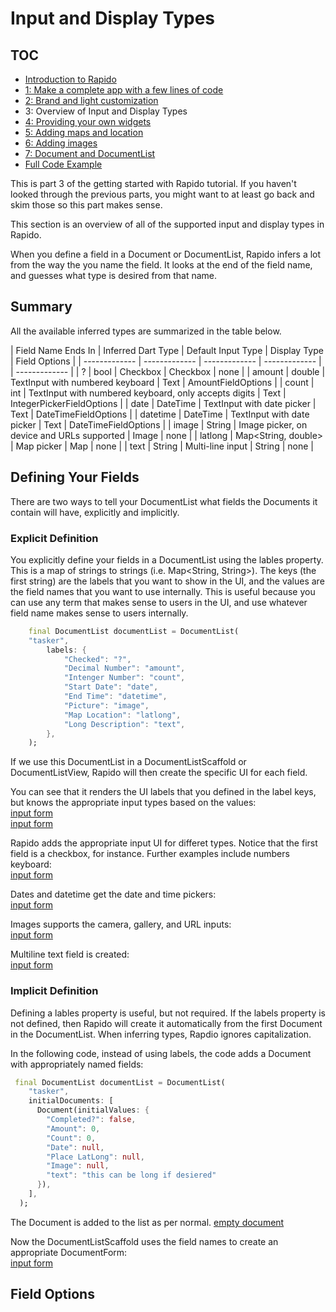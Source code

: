 # Input and Display Types
## TOC
 * [Introduction to Rapido](./introduction.md)
 * [1: Make a complete app with a few lines of code](./flutter_app_in_few_lines.md)
 * [2: Brand and light customization](./customize_flutter_app.md)
 * 3: Overview of Input and Display Types
 * [4: Providing your own widgets](./custom_flutter_widgets.md)
 * [5: Adding maps and location](./flutter_maps_and_location.md)
 * [6: Adding images](./flutter_images.md)
 * [7: Document and DocumentList](./rapido_documents.md)
 * [Full Code Example](./main.md)

This is part 3 of the getting started with Rapido tutorial. If you haven't looked through the previous parts, you might want to at least go back and skim those so this part makes sense.

This section is an overview of all of the supported input and display types in Rapido.

When you define a field in a Document or DocumentList, Rapido infers a lot from the way the you name the field. It looks at the end of the field name, and guesses what type is desired from that name. 

## Summary
All the available inferred types are summarized in the table below.  

| Field Name Ends In  | Inferred Dart Type | Default Input Type | Display Type | Field Options |
| ------------- | ------------- | ------------- | ------------- | | ------------- |
| ? | bool | Checkbox | Checkbox | none |
| amount | double | TextInput with numbered keyboard | Text | AmountFieldOptions |
| count | int | TextInput with numbered keyboard, only accepts digits | Text | IntegerPickerFieldOptions |
| date | DateTime | TextInput with date picker | Text | DateTimeFieldOptions |
| datetime | DateTime | TextInput with date picker | Text | DateTimeFieldOptions |
| image | String | Image picker, on device and URLs supported | Image | none |
| latlong | Map<String, double> | Map picker | Map | none |
| text | String | Multi-line input | String | none |

## Defining Your Fields
There are two ways to tell your DocumentList what fields the Documents it contain will have, explicitly and implicitly.

### Explicit Definition
You explicitly define your fields in a DocumentList using the lables property. This is a map of strings to strings (i.e. Map<String, String>). The keys (the first string) are the labels that you want to show in the UI, and the values are the field names that you want to use internally. This is useful because you can use any term that makes sense to users in the UI, and use whatever field name makes sense to users internally.

```dart
    final DocumentList documentList = DocumentList(
    "tasker",
        labels: {
            "Checked": "?",
            "Decimal Number": "amount",
            "Intenger Number": "count",
            "Start Date": "date",
            "End Time": "datetime",
            "Picture": "image",
            "Map Location": "latlong",
            "Long Description": "text",
        },
    );
```

If we use this DocumentList in a DocumentListScaffold or DocumentListView, Rapido will then create the specific UI for each field.

You can see that it renders the UI labels that you defined in the label keys, but knows the appropriate input types based on the values:  
[input form](../assets/typed-form-1.png)  
[input form](../assets/typed-form-2.png)  

Rapido adds the appropriate input UI for differet types. Notice that the first field is a checkbox, for instance. Further examples include numbers keyboard:  
[input form](../assets/integer-input.png) 

Dates and datetime get the date and time pickers:  
[input form](../assets/datetime-input.png)

Images supports the camera, gallery, and URL inputs:  
[input form](../assets/camera-input.png)

Multiline text field is created:  
[input form](../assets/multiline-input.png)

### Implicit Definition
Defining a lables property is useful, but not required. If the labels property is not defined, then Rapido will create it automatically from the first Document in the DocumentList. When inferring types, Rapdio ignores capitalization. 

In the following code, instead of using labels, the code adds a Document with appropriately named fields:

```dart
 final DocumentList documentList = DocumentList(
    "tasker",
    initialDocuments: [
      Document(initialValues: {
        "Completed?": false,
        "Amount": 0,
        "Count": 0,
        "Date": null,
        "Place LatLong": null,
        "Image": null,
        "text": "this can be long if desiered"
      }),
    ],
  );
```

The Document is added to the list as per normal.
[empty document](../assets/empty-document.png)

Now the DocumentListScaffold uses the field names to create an appropriate DocumentForm:  
[input form](../assets/typed-form-3.png) 

## Field Options

